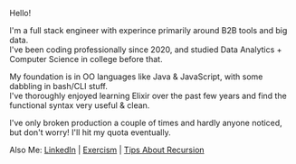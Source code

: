 Hello!  

I'm a full stack engineer with experince primarily around B2B tools and big data.  
I've been coding professionally since 2020, and studied Data Analytics + Computer Science in college before that.  

My foundation is in OO languages like Java & JavaScript, with some dabbling in bash/CLI stuff.  
I've thoroughly enjoyed learning Elixir over the past few years and find the functional syntax very useful & clean.  

I've only broken production a couple of times and hardly anyone noticed, but don't worry! I'll hit my quota eventually.  

Also Me: [LinkedIn](https://www.linkedin.com/in/samuel-reep/) | [Exercism](https://exercism.org/profiles/sareep) | [Tips About Recursion](https://www.github.com/sareep)

<!---
sareep/sareep is a ✨ special ✨ repository because its `README.md` (this file) appears on your GitHub profile.
You can click the Preview link to take a look at your changes.
--->
